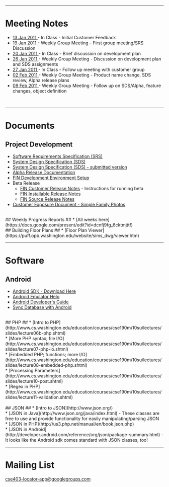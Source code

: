 
---

# Meeting Notes #
  * [13 Jan 2011 ](mtg_notes_13Jan2011.md) - In Class - Initial Customer Feedback <br />
  * [19 Jan 2011 ](mtg_notes_19Jan2011.md) - Weekly Group Meeting - First group meeting/SRS Discussion <br />
  * [20 Jan 2011 ](mtg_notes_20Jan2011.md) - In Class - Brief discussion on development plan <br />
  * [26 Jan 2011 ](mtg_notes_26Jan2011.md) - Weekly Group Meeting - Discussion on development plan and SDS assignments
  * [27 Jan 2011 ](mtg_notes_27Jan2011.md) - In Class - Follow up meeting with customer group
  * [02 Feb 2011 ](mtg_notes_02Feb2011.md) - Weekly Group Meeting - Product name change, SDS review, Alpha release plans
  * [09 Feb 2011 ](mtg_notes_09Feb2011.md) - Weekly Group Meeting - Follow up on SDS/Alpha, feature changes, object definition
<br />

---

# Documents #
## Project Development ##
  * [Software Requirements Specification (SRS)](https://docs.google.com/document/d/1E2RoHOeGjgiPtW4GrQx0hM-TxtNTStuQPumZgfC7Gqs/edit?hl=en) <br />
  * [System Design Specification (SDS)](https://docs.google.com/document/d/147bbLM9fvmtvh15NRdzzvaOxnkBi2DGqchPZBo11NME/edit?hl=en#) <br />
  * [System Design Specification (SDS) - submitted version](https://docs.google.com/viewer?a=v&pid=explorer&chrome=true&srcid=0B1NeI5zGD_wFZWQ0N2JlYzgtY2NlYi00NGY3LThmY2EtMWMyODNjMmMzM2Yw&hl=en) <br />
  * [Alpha Release Documentation](https://docs.google.com/viewer?a=v&pid=explorer&chrome=true&srcid=0B1NeI5zGD_wFNjdlZjA1MWItODcyMi00NjljLTliZTUtN2E2NjRlMjE0MTc4&hl=en&authkey=CM-fsLEP) <br />
  * [FIN Development Environment Setup](https://docs.google.com/viewer?a=v&pid=explorer&chrome=true&srcid=0B1NeI5zGD_wFMWY2YWYxY2ItOGJiNC00NTcwLTliZWUtNmM1ZWJmNzNkMjQ2&hl=en&authkey=CJKbiPcE)
  * Beta Release
    * [FIN Customer Release Notes](https://docs.google.com/viewer?a=v&pid=explorer&chrome=true&srcid=0B1NeI5zGD_wFYmY4NzYyMWUtN2ZiOS00N2JmLTlkZGUtNTUzNTYzMDVlMjU2&hl=en&authkey=CIDTokw) - Instructions for running beta
    * [FIN Installable Release Notes](https://docs.google.com/viewer?a=v&pid=explorer&chrome=true&srcid=0B1NeI5zGD_wFZGNmNjUzOGEtZGY5MC00ZjY5LTk4NGItYjRjZjJhOTkxMGQ1&hl=en&authkey=CJfvjKEN)
    * [FIN Source Release Notes](https://docs.google.com/viewer?a=v&pid=explorer&chrome=true&srcid=0B1NeI5zGD_wFMGFjYjRmMDUtNjQwNC00Y2ZlLWEyNTItMjgyZGU2MmU5MmU2&hl=en&authkey=CNyZgLwO)
  * [Customer Exposure Document - Simple Family Photos](https://docs.google.com/document/d/1MzztZs04z9Fv1BZjTeUd0EbhJmHHvLp1wvTvRtM2UaE/edit?hl=en&authkey=CMfIhboG)

<br />
## Weekly Progress Reports ##
  * [All weeks here](https://docs.google.com/present/edit?id=dcnfj9fg_6cktmjttf)

<br />
## Building Floor Plans ##
  * [Floor Plan Viewer](https://puff.opb.washington.edu/website/sims_dwg/viewer.htm)

<br />

---

# Software #
## Android ##
  * [Android SDK - Download Here](http://developer.android.com/sdk/index.html) <br />
  * [Android Emulator Help](http://developer.android.com/guide/developing/tools/emulator.html) <br />
  * [Android Developer's Guide](http://developer.android.com/guide/index.html) <br />
  * [Sync Database with Android](http://www.helloandroid.com/tutorials/connecting-mysql-database)

<br />
## PHP ##
  * [Intro to PHP](http://www.cs.washington.edu/education/courses/cse190m/10su/lectures/slides/lecture06b-php.shtml) <br />
  * [More PHP syntax; file I/O](http://www.cs.washington.edu/education/courses/cse190m/10su/lectures/slides/lecture07-php-io.shtml) <br />
  * [Embedded PHP; functions; more I/O](http://www.cs.washington.edu/education/courses/cse190m/10su/lectures/slides/lecture08-embedded-php.shtml) <br />
  * [Processing Parameters](http://www.cs.washington.edu/education/courses/cse190m/10su/lectures/slides/lecture10-post.shtml) <br />
  * [Regex in PHP](http://www.cs.washington.edu/education/courses/cse190m/10su/lectures/slides/lecture11-validation.shtml) <br />

<br />
## JSON ##
  * [Intro to JSON](http://www.json.org/) <br />
  * [JSON in Java](http://www.json.org/java/index.html) - These classes are free to use and provide functionality for easily manipulating/parsing JSON <br />
  * [JSON in PHP](http://us3.php.net/manual/en/book.json.php) <br />
  * [JSON in Android](http://developer.android.com/reference/org/json/package-summary.html) - It looks like the Android sdk comes standard with JSON classes, too!

<br />

---

# Mailing List #
cse403-locator-app@googlegroups.com